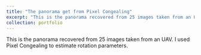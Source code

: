 ```yaml
---
title: "The panorama get from Pixel Congealing"
excerpt: "This is the panorama recovered from 25 images taken from an UAV. I used Pixel Congealing to estimate rotation parameters.<br/><img src='/images/AfterPC.png'>"
collection: portfolio
---
```


This is the panorama recovered from 25 images taken from an UAV. I used Pixel Congealing to estimate rotation parameters.
